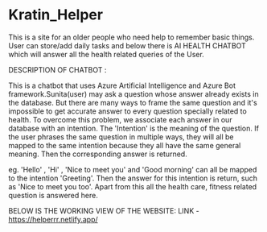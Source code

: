 # Kratin_Helper
This is a site for an older people who need help to remember basic things. User can store/add daily tasks and below there is AI HEALTH CHATBOT which will answer all the health related queries of the User.

DESCRIPTION OF CHATBOT : 

This is a chatbot that uses Azure Artificial Intelligence and Azure Bot framework.Sunita(user) may ask a question whose answer already exists in the database. But there are many ways to frame the same question and it's impossible to  get accurate answer to every question specially related to health. To overcome this problem, we associate each answer in our database with an intention. The 'Intention' is the meaning of the question. If the user phrases the same question in multiple ways, they will all be mapped to the same intention because they all have the same general meaning. Then the corresponding answer is returned.

eg. 'Hello' , 'Hi' , 'Nice to meet you' and 'Good morning' can all be mapped to the intention 'Greeting'. Then the answer for this intention is return, such as 'Nice to meet you too'. Apart from this all the health care, fitness related question is answered here.

BELOW IS THE WORKING VIEW OF THE WEBSITE:
LINK - https://helperrr.netlify.app/


<!-- ![Screenshot (109)](https://user-images.githubusercontent.com/91741715/192605179-3eac5765-27fe-438f-a8d9-400c9a7d46df.png) -->
